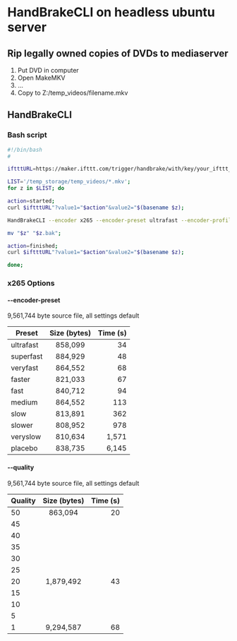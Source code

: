 # HandBrakeCLI on headless ubuntu server

## Rip legally owned copies of DVDs to mediaserver

1. Put DVD in computer
2. Open MakeMKV
3. ...
4. Copy to Z:/temp_videos/filename.mkv

## HandBrakeCLI

### Bash script

```bash
#!/bin/bash
#

iftttURL=https://maker.ifttt.com/trigger/handbrake/with/key/your_ifttt_key_here

LIST='/temp_storage/temp_videos/*.mkv';
for z in $LIST; do

action=started;
curl $iftttURL"?value1="$action"&value2="$(basename $z);

HandBrakeCLI --encoder x265 --encoder-preset ultrafast --encoder-profile main --quality 50.0 --comb-detect --decomb --aencoder copy:ac3 -i "$z" -o /videos/Movies/"$(basename $z)";

mv "$z" "$z.bak";

action=finished;
curl $iftttURL"?value1="$action"&value2="$(basename $z);

done;


```

### x265 Options

#### --encoder-preset

9,561,744 byte source file, all settings default

| Preset        | Size (bytes)  | Time (s)|
| ------------- |:-------------:| ------: |
| ultrafast     | 858,099       | 34      |
| superfast     | 884,929       | 48      |
| veryfast      | 864,552       | 68      |
| faster        | 821,033       | 67      |
| fast          | 840,712       | 94      |
| medium        | 864,552       | 113     |
| slow          | 813,891       | 362     |
| slower        | 808,952       | 978     |
| veryslow      | 810,634       | 1,571   |
| placebo       | 838,735       | 6,145   |

#### --quality

9,561,744 byte source file, all settings default

| Quality | Size (bytes)  | Time (s)|
| ------- |:-------------:| ------: |
| 50      | 863,094       | 20      |
| 45      |               |         |
| 40      |               |         |
| 35      |               |         |
| 30      |               |         |
| 25      |               |         |
| 20      | 1,879,492     | 43      |
| 15      |               |         |
| 10      |               |         |
| 5       |               |         |
| 1       | 9,294,587     | 68      |


